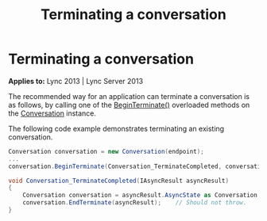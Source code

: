 ﻿---
title: Terminating a conversation
TOCTitle: Terminating a conversation
ms:assetid: b39542d7-92a7-413c-9db4-665e63376541
ms:mtpsurl: https://msdn.microsoft.com/en-us/library/Dn465982(v=office.15)
ms:contentKeyID: 57102778
ms.date: 07/25/2014
mtps_version: v=office.15
dev_langs:
- csharp
---

# Terminating a conversation


**Applies to:** Lync 2013 | Lync Server 2013

The recommended way for an application can terminate a conversation is as follows, by calling one of the [BeginTerminate()](https://msdn.microsoft.com/en-us/library/hh349607\(v=office.15\)) overloaded methods on the [Conversation](https://msdn.microsoft.com/en-us/library/hh349224\(v=office.15\)) instance.

The following code example demonstrates terminating an existing conversation.

```csharp
Conversation conversation = new Conversation(endpoint);
...
conversation.BeginTerminate(Conversation_TerminateCompleted, conversation);

void Conversation_TerminateCompleted(IAsyncResult asyncResult)
{
    Conversation conversation = asyncResult.AsyncState as Conversation;
    conversation.EndTerminate(asyncResult);    // Should not throw.
}
```

